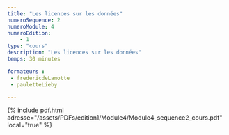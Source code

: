 ```yaml
---
title: "Les licences sur les données"
numeroSequence: 2
numeroModule: 4
numeroEdition:
    - 1
type: "cours"
description: "Les licences sur les données"
temps: 30 minutes

formateurs : 
 - fredericdeLamotte
 - pauletteLieby

---
```



{% include pdf.html adresse="/assets/PDFs/edition1/Module4/Module4_sequence2_cours.pdf" local="true" %}
